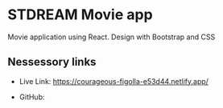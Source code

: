 # STDREAM Movie app
Movie application using React. Design with Bootstrap and CSS


## Nessessory links
- Live Link: https://courageous-figolla-e53d44.netlify.app/

- GitHub: 
